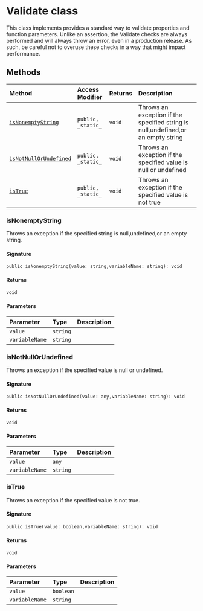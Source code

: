 # Validate class





This class implements provides a standard way to validate properties and function parameters. 
Unlike an assertion, the Validate checks are always performed and will always throw an error, 
even in a production release. As such, be careful not to overuse these checks in a way 
that might impact performance.






## Methods

| Method	   | Access Modifier | Returns	| Description|
|:-------------|:----|:-------|:-----------|
|[`isNonemptyString`](#isnonemptystring)     | `public, _static_` | `void` | Throws an exception if the specified string is null,undefined,or an empty string |
|[`isNotNullOrUndefined`](#isnotnullorundefined)     | `public, _static_` | `void` | Throws an exception if the specified value is null or undefined |
|[`isTrue`](#istrue)     | `public, _static_` | `void` | Throws an exception if the specified value is not true |




### isNonemptyString

Throws an exception if the specified string is null,undefined,or an empty string.

#### Signature
`public isNonemptyString(value: string,variableName: string): void`

#### Returns
`void`

#### Parameters


| Parameter	   | Type    | Description |
|:-------------|:---------------|:------------|
| `value`    | `string` |  |
| `variableName`    | `string` |  |


### isNotNullOrUndefined

Throws an exception if the specified value is null or undefined.

#### Signature
`public isNotNullOrUndefined(value: any,variableName: string): void`

#### Returns
`void`

#### Parameters


| Parameter	   | Type    | Description |
|:-------------|:---------------|:------------|
| `value`    | `any` |  |
| `variableName`    | `string` |  |


### isTrue

Throws an exception if the specified value is not true.

#### Signature
`public isTrue(value: boolean,variableName: string): void`

#### Returns
`void`

#### Parameters


| Parameter	   | Type    | Description |
|:-------------|:---------------|:------------|
| `value`    | `boolean` |  |
| `variableName`    | `string` |  |

